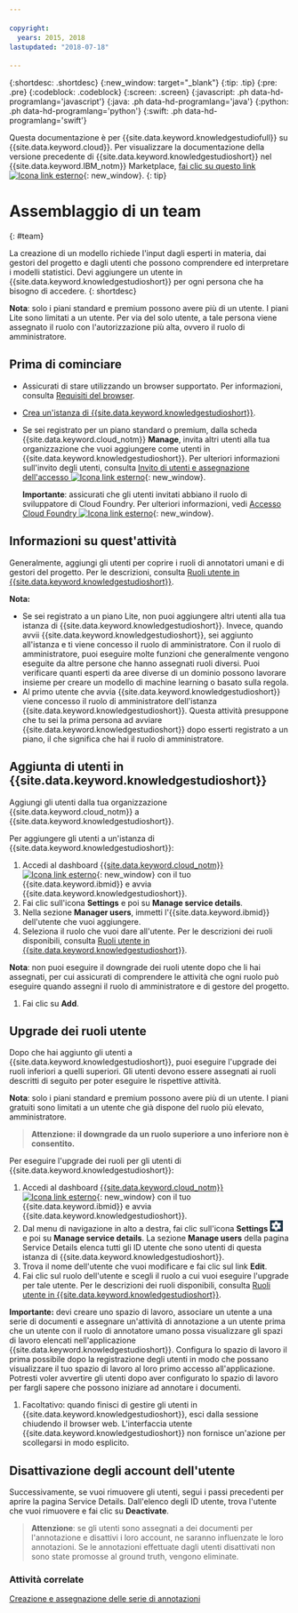 ```yaml
---

copyright:
  years: 2015, 2018
lastupdated: "2018-07-18"

---
```


{:shortdesc: .shortdesc}
{:new_window: target="_blank"}
{:tip: .tip}
{:pre: .pre}
{:codeblock: .codeblock}
{:screen: .screen}
{:javascript: .ph data-hd-programlang='javascript'}
{:java: .ph data-hd-programlang='java'}
{:python: .ph data-hd-programlang='python'}
{:swift: .ph data-hd-programlang='swift'}

Questa documentazione è per {{site.data.keyword.knowledgestudiofull}} su {{site.data.keyword.cloud}}. Per visualizzare la documentazione della versione precedente di {{site.data.keyword.knowledgestudioshort}} nel {{site.data.keyword.IBM_notm}} Marketplace, [fai clic su questo link ![Icona link esterno](../../icons/launch-glyph.svg "Icona link esterno")](https://{DomainName}/docs/services/knowledge-studio/team.html){: new_window}.
{: tip}

# Assemblaggio di un team
{: #team}

La creazione di un modello richiede l'input dagli esperti in materia, dai gestori del progetto e dagli utenti che possono comprendere ed interpretare i modelli statistici. Devi aggiungere un utente in {{site.data.keyword.knowledgestudioshort}} per ogni persona che ha bisogno di accedere.
{: shortdesc}

**Nota**: solo i piani standard e premium possono avere più di un utente. I piani Lite sono limitati a un utente. Per via del solo utente, a tale persona viene assegnato il ruolo con l'autorizzazione più alta, ovvero il ruolo di amministratore.

## Prima di cominciare

- Assicurati di stare utilizzando un browser supportato. Per informazioni, consulta [Requisiti del browser](/docs/services/watson-knowledge-studio/system-requirements.html).
- [Crea un'istanza di {{site.data.keyword.knowledgestudioshort}}](/docs/services/watson-knowledge-studio/tutorials-create-project.html#instance).
- Se sei registrato per un piano standard o premium, dalla scheda {{site.data.keyword.cloud_notm}} **Manage**, invita altri utenti alla tua organizzazione che vuoi aggiungere come utenti in {{site.data.keyword.knowledgestudioshort}}. Per ulteriori informazioni sull'invito degli utenti, consulta [Invito di utenti e assegnazione dell'accesso ![Icona link esterno](../../icons/launch-glyph.svg "Icona link esterno")](https://{DomainName}/docs/iam/iamuserinv.html){: new_window}.

  **Importante**: assicurati che gli utenti invitati abbiano il ruolo di sviluppatore di Cloud Foundry. Per ulteriori informazioni, vedi [Accesso Cloud Foundry ![Icona link esterno](../../icons/launch-glyph.svg "Icona link esterno")](https://{DomainName}/docs/iam/cfaccess.html){: new_window}.

## Informazioni su quest'attività

Generalmente, aggiungi gli utenti per coprire i ruoli di annotatori umani e di gestori del progetto. Per le descrizioni, consulta [Ruoli utente in {{site.data.keyword.knowledgestudioshort}}](/docs/services/watson-knowledge-studio/roles.html).

**Nota:**

- Se sei registrato a un piano Lite, non puoi aggiungere altri utenti alla tua istanza di {{site.data.keyword.knowledgestudioshort}}. Invece, quando avvii {{site.data.keyword.knowledgestudioshort}}, sei aggiunto all'istanza e ti viene concesso il ruolo di amministratore. Con il ruolo di amministratore, puoi eseguire molte funzioni che generalmente vengono eseguite da altre persone che hanno assegnati ruoli diversi. Puoi verificare quanti esperti da aree diverse di un dominio possono lavorare insieme per creare un modello di machine learning o basato sulla regola.
- Al primo utente che avvia {{site.data.keyword.knowledgestudioshort}} viene concesso il ruolo di amministratore dell'istanza {{site.data.keyword.knowledgestudioshort}}. Questa attività presuppone che tu sei la prima persona ad avviare {{site.data.keyword.knowledgestudioshort}} dopo esserti registrato a un piano, il che significa che hai il ruolo di amministratore.

## Aggiunta di utenti in {{site.data.keyword.knowledgestudioshort}}

Aggiungi gli utenti dalla tua organizzazione {{site.data.keyword.cloud_notm}} a {{site.data.keyword.knowledgestudioshort}}.

Per aggiungere gli utenti a un'istanza di {{site.data.keyword.knowledgestudioshort}}:

1. Accedi al dashboard [{{site.data.keyword.cloud_notm}} ![Icona link esterno](../../icons/launch-glyph.svg "Icona link esterno")](https://{DomainName}){: new_window} con il tuo {{site.data.keyword.ibmid}} e avvia {{site.data.keyword.knowledgestudioshort}}.
1. Fai clic sull'icona **Settings** e poi su **Manage service details**.
1. Nella sezione **Manager users**, immetti l'{{site.data.keyword.ibmid}} dell'utente che vuoi aggiungere.
1. Seleziona il ruolo che vuoi dare all'utente. Per le descrizioni dei ruoli disponibili, consulta [Ruoli utente in {{site.data.keyword.knowledgestudioshort}}](/docs/services/watson-knowledge-studio/roles.html).

  **Nota**: non puoi eseguire il downgrade dei ruoli utente dopo che li hai assegnati, per cui assicurati di comprendere le attività che ogni ruolo può eseguire quando assegni il ruolo di amministratore e di gestore del progetto.

1. Fai clic su **Add**.

## Upgrade dei ruoli utente

Dopo che hai aggiunto gli utenti a {{site.data.keyword.knowledgestudioshort}}, puoi eseguire l'upgrade dei ruoli inferiori a quelli superiori. Gli utenti devono essere assegnati ai ruoli descritti di seguito per poter eseguire le rispettive attività.

**Nota**: solo i piani standard e premium possono avere più di un utente. I piani gratuiti sono limitati a un utente che già dispone del ruolo più elevato, amministratore. 

> **Attenzione: il downgrade da un ruolo superiore a uno inferiore non è consentito.**

Per eseguire l'upgrade dei ruoli per gli utenti di {{site.data.keyword.knowledgestudioshort}}:

1. Accedi al dashboard [{{site.data.keyword.cloud_notm}} ![Icona link esterno](../../icons/launch-glyph.svg "Icona link esterno")](https://{DomainName}){: new_window} con il tuo {{site.data.keyword.ibmid}} e avvia {{site.data.keyword.knowledgestudioshort}}.
1. Dal menu di navigazione in alto a destra, fai clic sull'icona **Settings** ![the Settings icon](images/settings.png) e poi su **Manage service details**. La sezione **Manage users** della pagina Service Details elenca tutti gli ID utente che sono utenti di questa istanza di {{site.data.keyword.knowledgestudioshort}}.
1. Trova il nome dell'utente che vuoi modificare e fai clic sul link **Edit**.
1. Fai clic sul ruolo dell'utente e scegli il ruolo a cui vuoi eseguire l'upgrade per tale utente. Per le descrizioni dei ruoli disponibili, consulta [Ruoli utente in {{site.data.keyword.knowledgestudioshort}}](/docs/services/watson-knowledge-studio/roles.html).

  **Importante:** devi creare uno spazio di lavoro, associare un utente a una serie di documenti e assegnare un'attività di annotazione a un utente prima che un utente con il ruolo di annotatore umano possa visualizzare gli spazi di lavoro elencati nell'applicazione {{site.data.keyword.knowledgestudioshort}}. Configura lo spazio di lavoro il prima possibile dopo la registrazione degli utenti in modo che possano visualizzare il tuo spazio di lavoro al loro primo accesso all'applicazione. Potresti voler avvertire gli utenti dopo aver configurato lo spazio di lavoro per fargli sapere che possono iniziare ad annotare i documenti.

1. Facoltativo: quando finisci di gestire gli utenti in {{site.data.keyword.knowledgestudioshort}}, esci dalla sessione chiudendo il browser web. L'interfaccia utente {{site.data.keyword.knowledgestudioshort}} non fornisce un'azione per scollegarsi in modo esplicito.

## Disattivazione degli account dell'utente

Successivamente, se vuoi rimuovere gli utenti, segui i passi precedenti per aprire la pagina Service Details. Dall'elenco degli ID utente, trova l'utente che vuoi rimuovere e fai clic su **Deactivate**.

> **Attenzione**: se gli utenti sono assegnati a dei documenti per l'annotazione e disattivi i loro account, ne saranno influenzate le loro annotazioni. Se le annotazioni effettuate dagli utenti disattivati non sono state promosse al ground truth, vengono eliminate.

### Attività correlate

[Creazione e assegnazione delle serie di annotazioni](/docs/services/watson-knowledge-studio/documents-for-annotation.html#wks_projdocsets)
